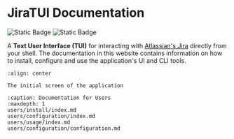 # JiraTUI Documentation

![Static Badge](https://img.shields.io/badge/python-3.13%20%7C%203.12%20%7C%203.11%7C%203.10-blue)
![Static Badge](https://img.shields.io/badge/license-MIT-orange)

A **Text User Interface (TUI)** for interacting with [Atlassian's Jira](https://www.atlassian.com/software/jira)
directly from your shell. The documentation in this website contains information on how to install, configure and use
the application's UI and CLI tools.

```{figure} /_static/assets/images/jiratui_start.png
:align: center

The initial screen of the application
```

```{toctree}
:caption: Documentation for Users
:maxdepth: 1
users/install/index.md
users/configuration/index.md
users/usage/index.md
users/configuration/configuration.md
```
